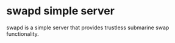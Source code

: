 # swapd simple server
swapd is a simple server that provides trustless submarine swap functionality.
